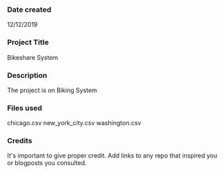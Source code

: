 ### Date created
12/12/2019

### Project Title
Bikeshare System

### Description
The project is on Biking System

### Files used
chicago.csv
new_york_city.csv
washington.csv


### Credits
It's important to give proper credit. Add links to any repo that inspired you or blogposts you consulted.

